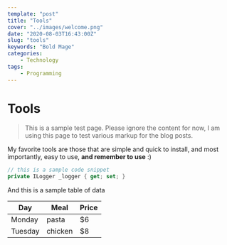 ```yaml
---
template: "post"
title: "Tools"
cover: "../images/welcome.png"
date: "2020-08-03T16:43:00Z"
slug: "tools"
keywords: "Bold Mage"
categories: 
    - Technology
tags:
    - Programming
---
```


# Tools

> This is a sample test page. Please ignore the content for now, I am using this page to test various markup for 
> the blog posts.

My favorite tools are those that are simple and quick to install, and most importantly, easy to use, **and remember to use** :)

```csharp
// this is a sample code snippet
private ILogger _logger { get; set; }
```

And this is a sample table of data

| Day     | Meal    | Price |
| --------|---------|-------|
| Monday  | pasta   | $6    |
| Tuesday | chicken | $8    |